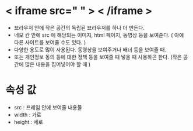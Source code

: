 # < iframe src=" " > < /iframe > 
- 브라우저 안에 작은 공간의 독립된 브라우저를 하나 더 만든다. 
- 네모 칸 안에 src 에 해당되는 이미지, html 페이지, 동영상 등을 보여준다. 
( 아예 다른 사이트를 보여줄 수도 있다. ) 
- 다양한 용도로 많이 사용된다. 동영상을 보여주거나 배너 등을 보여줄 때. 
- 또는 개인정보 동의 등에 대한 정책 등을 보여줄 때 넣을 때 사용하곤 한다. 
(작은 공간에 많은 내용을 집어넣어야 할 때 ) 


# 속성 값 
  - src : 프레임 안에 보여줄 내용물
  - width : 가로
  - height : 세로 
  
